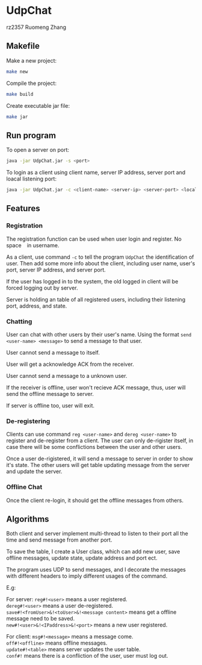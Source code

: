 # UdpChat

rz2357
Ruomeng Zhang

## Makefile
Make a new project:
```bash
make new
```

Compile the project:
```bash
make build
```

Create executable jar file:
```bash
make jar
```

## Run program
To open a server on port:
```bash
java -jar UdpChat.jar -s <port>
```
To login as a client using client name, server IP address, server port and loacal listening port:
```bash
java -jar UdpChat.jar -c <client-name> <server-ip> <server-port> <local-port>
```

## Features
### Registration
The registration function can be used when user login and register. No space ` ` in username.

As a client, use command `-c` to tell the program `UdpChat` the identification of user. Then add some more info about the client, including user name, user's port, server IP address, and server port.

If the user has logged in to the system, the old logged in client will be forced logging out by server.

Server is holding an table of all registered users, including their listening port, address, and state.

### Chatting
User can chat with other users by their user's name. Using the format `send <user-name> <message>` to send a message to that user. 

User cannot send a message to itself.

User will get a acknowledge ACK from the receiver. 

User cannot send a message to a unknown user.

If the receiver is offline, user won't recieve ACK message, thus, user will send the offline message to server.

If server is offline too, user will exit.

### De-registering
Clients can use command `reg <user-name>` and `dereg <user-name>` to register and de-register from a client. The user can only de-rigister itself, in case there will be some conflictions between the user and other users.

Once a user de-rigistered, it will send a message to server in order to show it's state. The other users will get table updating message from the server and update the server.

### Offline Chat
Once the client re-login, it should get the offline messages from others.

## Algorithms
Both client and server implement multi-thread to listen to their port all the time and send message from another port.

To save the table, I create a User class, which can add new user, save offline messages, update state, update address and port ect.

The program uses UDP to send messages, and I decorate the messages with different headers to imply different usages of the command.

E.g:

For server:
`reg#!<user>` means a user registered.<br>
`dereg#!<user>` means a user de-registered.<br>
`save#!<fromUser>&!<toUser>&!<message content>` means get a offline message need to be saved.<br>
`new#!<user>&!<IPaddress>&!<port>` means a new user registered.

For client:
`msg#!<message>` means a message come.<br>
`off#!<offline>` means offline messages.<br>
`update#!<table>` means server updates the user table.<br>
`conf#!` means there is a confliction of the user, user must log out.


